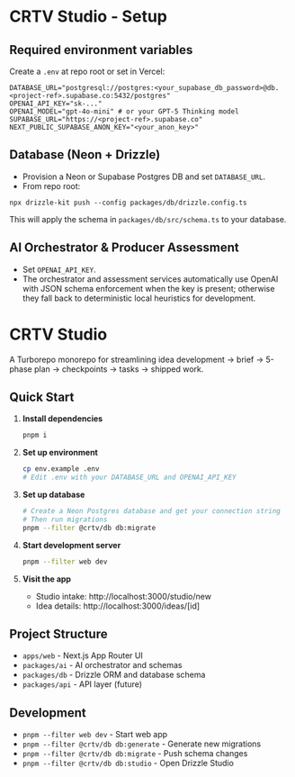 # CRTV Studio - Setup

## Required environment variables

Create a `.env` at repo root or set in Vercel:

```
DATABASE_URL="postgresql://postgres:<your_supabase_db_password>@db.<project-ref>.supabase.co:5432/postgres"
OPENAI_API_KEY="sk-..."
OPENAI_MODEL="gpt-4o-mini" # or your GPT-5 Thinking model
SUPABASE_URL="https://<project-ref>.supabase.co"
NEXT_PUBLIC_SUPABASE_ANON_KEY="<your_anon_key>"
```

## Database (Neon + Drizzle)

- Provision a Neon or Supabase Postgres DB and set `DATABASE_URL`.
- From repo root:

```
npx drizzle-kit push --config packages/db/drizzle.config.ts
```

This will apply the schema in `packages/db/src/schema.ts` to your database.

## AI Orchestrator & Producer Assessment

- Set `OPENAI_API_KEY`.
- The orchestrator and assessment services automatically use OpenAI with JSON schema enforcement when the key is present; otherwise they fall back to deterministic local heuristics for development.

# CRTV Studio

A Turborepo monorepo for streamlining idea development → brief → 5-phase plan → checkpoints → tasks → shipped work.

## Quick Start

1. **Install dependencies**
   ```bash
   pnpm i
   ```

2. **Set up environment**
   ```bash
   cp env.example .env
   # Edit .env with your DATABASE_URL and OPENAI_API_KEY
   ```

3. **Set up database**
   ```bash
   # Create a Neon Postgres database and get your connection string
   # Then run migrations
   pnpm --filter @crtv/db db:migrate
   ```

4. **Start development server**
   ```bash
   pnpm --filter web dev
   ```

5. **Visit the app**
   - Studio intake: http://localhost:3000/studio/new
   - Idea details: http://localhost:3000/ideas/[id]

## Project Structure

- `apps/web` - Next.js App Router UI
- `packages/ai` - AI orchestrator and schemas
- `packages/db` - Drizzle ORM and database schema
- `packages/api` - API layer (future)

## Development

- `pnpm --filter web dev` - Start web app
- `pnpm --filter @crtv/db db:generate` - Generate new migrations
- `pnpm --filter @crtv/db db:migrate` - Push schema changes
- `pnpm --filter @crtv/db db:studio` - Open Drizzle Studio

